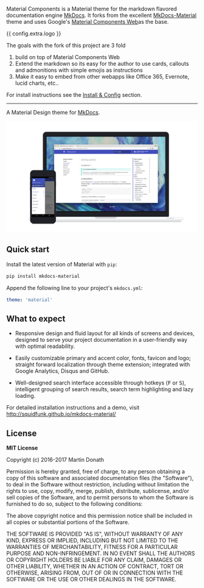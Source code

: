 Material Components is a Material theme for the markdown flavored documentation engine  [MkDocs][1].
It forks from the excellent [MkDocs-Material][2] theme and uses Google's [Material Components Web][3]as the base.

{{ config.extra.logo }}

  [1]: http://www.mkdocs.org
  [2]: http://squidfunk.github.io/mkdocs-material/
  [3]: https://material.io/components/web/

The goals with the fork of this project are 3 fold

1. build on top of Material Components Web
2. Extend the markdown so its easy for the author to use cards, callouts and admonitions with simple emojis as instructions
3. Make it easy to embed from other webapps like Office 365, Evernote, lucid charts, etc..

For install instructions see the [Install & Config](docs/getting-started.md) section.

------

A Material Design theme for [MkDocs][1].

[![Material for MkDocs](docs/images/material.png)][2]

  [1]: http://www.mkdocs.org
  [2]: http://squidfunk.github.io/mkdocs-material/

## Quick start

Install the latest version of Material with `pip`:

``` sh
pip install mkdocs-material
```

Append the following line to your project's `mkdocs.yml`:

``` yaml
theme: 'material'
```

## What to expect

* Responsive design and fluid layout for all kinds of screens and devices,
  designed to serve your project documentation in a user-friendly way with
  optimal readability.

* Easily customizable primary and accent color, fonts, favicon and logo;
  straight forward localization through theme extension; integrated with Google
  Analytics, Disqus and GitHub.

* Well-designed search interface accessible through hotkeys (<kbd>F</kbd> or
  <kbd>S</kbd>), intelligent grouping of search results, search term
  highlighting and lazy loading.

For detailed installation instructions and a demo, visit
http://squidfunk.github.io/mkdocs-material/

## License

**MIT License**

Copyright (c) 2016-2017 Martin Donath

Permission is hereby granted, free of charge, to any person obtaining a copy
of this software and associated documentation files (the "Software"), to
deal in the Software without restriction, including without limitation the
rights to use, copy, modify, merge, publish, distribute, sublicense, and/or
sell copies of the Software, and to permit persons to whom the Software is
furnished to do so, subject to the following conditions:

The above copyright notice and this permission notice shall be included in
all copies or substantial portions of the Software.

THE SOFTWARE IS PROVIDED "AS IS", WITHOUT WARRANTY OF ANY KIND, EXPRESS OR
IMPLIED, INCLUDING BUT NOT LIMITED TO THE WARRANTIES OF MERCHANTABILITY,
FITNESS FOR A PARTICULAR PURPOSE AND NON-INFRINGEMENT. IN NO EVENT SHALL THE
AUTHORS OR COPYRIGHT HOLDERS BE LIABLE FOR ANY CLAIM, DAMAGES OR OTHER
LIABILITY, WHETHER IN AN ACTION OF CONTRACT, TORT OR OTHERWISE, ARISING
FROM, OUT OF OR IN CONNECTION WITH THE SOFTWARE OR THE USE OR OTHER DEALINGS
IN THE SOFTWARE.

